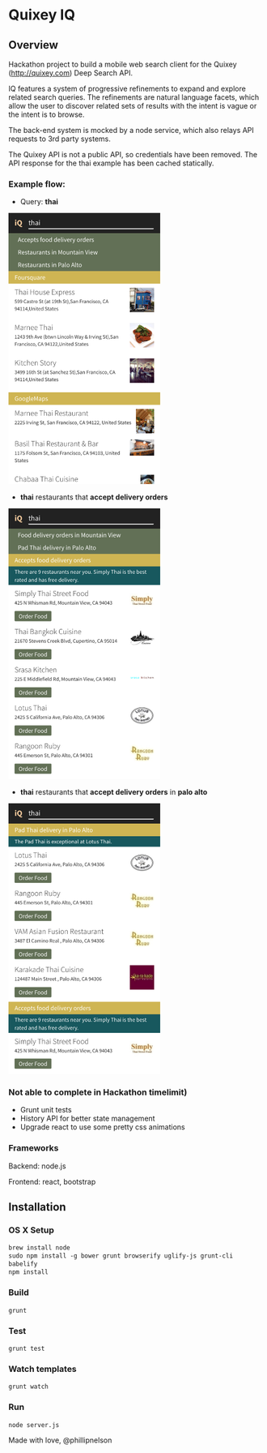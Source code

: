 # Quixey IQ


## Overview

Hackathon project to build a mobile web search client for the Quixey (http://quixey.com) Deep Search API.

IQ features a system of progressive refinements to expand and explore related search queries. The refinements are natural language facets, which allow the user to discover related sets of results with the intent is vague or the intent is to browse.

The back-end system is mocked by a node service, which also relays API requests to 3rd party systems.

The Quixey API is not a public API, so credentials have been removed. The API response for the thai example has been cached statically.

### Example flow:

- Query: **thai**

<img src="./screenshots/thai.png" width="300px" />

- **thai** restaurants that **accept delivery orders**

<img src="./screenshots/thai-delivery.png" width="300px" />

- **thai** restaurants that **accept delivery orders** in **palo alto**

<img src="./screenshots/thai-delivery-palo-alto.png" width="300px"  />


### Not able to complete in Hackathon timelimit)

- Grunt unit tests
- History API for better state management
- Upgrade react to use some pretty css animations

### Frameworks

Backend: node.js

Frontend: react, bootstrap



## Installation


### OS X Setup

```
brew install node
sudo npm install -g bower grunt browserify uglify-js grunt-cli babelify
npm install
```


### Build

```
grunt
```

### Test

```
grunt test
```


### Watch templates

```
grunt watch
```


### Run

```
node server.js
```


Made with love, @phillipnelson
